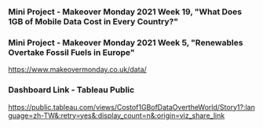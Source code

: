 ### Mini Project - Makeover Monday 2021 Week 19,   "What Does 1GB of Mobile Data Cost in Every Country?"
### Mini Project - Makeover Monday 2021 Week 5,   "Renewables Overtake Fossil Fuels in Europe"
https://www.makeovermonday.co.uk/data/




### Dashboard Link - Tableau Public
https://public.tableau.com/views/Costof1GBofDataOvertheWorld/Story1?:language=zh-TW&:retry=yes&:display_count=n&:origin=viz_share_link
